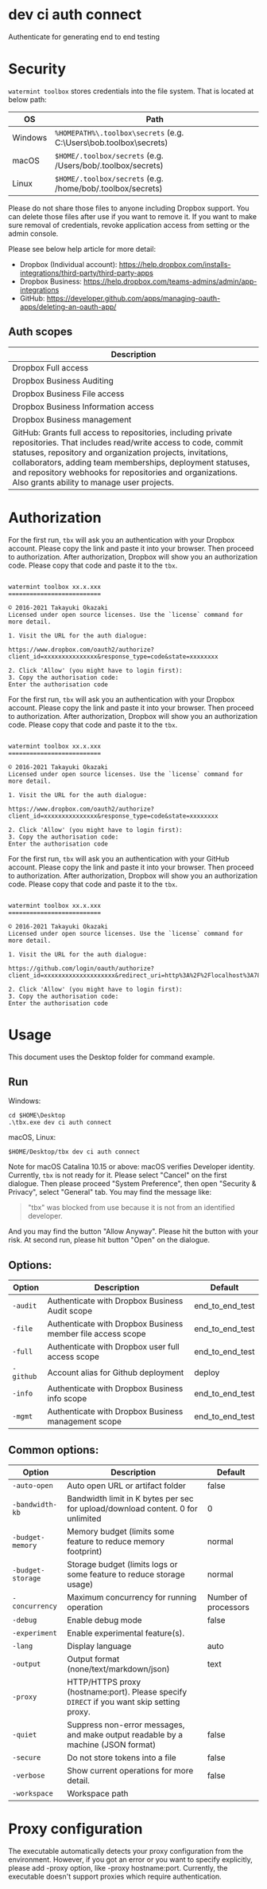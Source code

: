# dev ci auth connect

Authenticate for generating end to end testing 

# Security

`watermint toolbox` stores credentials into the file system. That is located at below path:

| OS      | Path                                                               |
|---------|--------------------------------------------------------------------|
| Windows | `%HOMEPATH%\.toolbox\secrets` (e.g. C:\Users\bob\.toolbox\secrets) |
| macOS   | `$HOME/.toolbox/secrets` (e.g. /Users/bob/.toolbox/secrets)        |
| Linux   | `$HOME/.toolbox/secrets` (e.g. /home/bob/.toolbox/secrets)         |

Please do not share those files to anyone including Dropbox support.
You can delete those files after use if you want to remove it. If you want to make sure removal of credentials, revoke application access from setting or the admin console.

Please see below help article for more detail:
* Dropbox (Individual account): https://help.dropbox.com/installs-integrations/third-party/third-party-apps
* Dropbox Business: https://help.dropbox.com/teams-admins/admin/app-integrations
* GitHub: https://developer.github.com/apps/managing-oauth-apps/deleting-an-oauth-app/

## Auth scopes

| Description                                                                                                                                                                                                                                                                                                                                                    |
|----------------------------------------------------------------------------------------------------------------------------------------------------------------------------------------------------------------------------------------------------------------------------------------------------------------------------------------------------------------|
| Dropbox Full access                                                                                                                                                                                                                                                                                                                                            |
| Dropbox Business Auditing                                                                                                                                                                                                                                                                                                                                      |
| Dropbox Business File access                                                                                                                                                                                                                                                                                                                                   |
| Dropbox Business Information access                                                                                                                                                                                                                                                                                                                            |
| Dropbox Business management                                                                                                                                                                                                                                                                                                                                    |
| GitHub: Grants full access to repositories, including private repositories. That includes read/write access to code, commit statuses, repository and organization projects, invitations, collaborators, adding team memberships, deployment statuses, and repository webhooks for repositories and organizations. Also grants ability to manage user projects. |

# Authorization

For the first run, `tbx` will ask you an authentication with your Dropbox account. Please copy the link and paste it into your browser. Then proceed to authorization. After authorization, Dropbox will show you an authorization code. Please copy that code and paste it to the `tbx`.
```

watermint toolbox xx.x.xxx
==========================

© 2016-2021 Takayuki Okazaki
Licensed under open source licenses. Use the `license` command for more detail.

1. Visit the URL for the auth dialogue:

https://www.dropbox.com/oauth2/authorize?client_id=xxxxxxxxxxxxxxx&response_type=code&state=xxxxxxxx

2. Click 'Allow' (you might have to login first):
3. Copy the authorisation code:
Enter the authorisation code
```
For the first run, `tbx` will ask you an authentication with your Dropbox account. Please copy the link and paste it
into your browser. Then proceed to authorization. After authorization, Dropbox will show you an authorization code.
Please copy that code and paste it to the `tbx`.
```

watermint toolbox xx.x.xxx
==========================

© 2016-2021 Takayuki Okazaki
Licensed under open source licenses. Use the `license` command for more detail.

1. Visit the URL for the auth dialogue:

https://www.dropbox.com/oauth2/authorize?client_id=xxxxxxxxxxxxxxx&response_type=code&state=xxxxxxxx

2. Click 'Allow' (you might have to login first):
3. Copy the authorisation code:
Enter the authorisation code
```

For the first run, `tbx` will ask you an authentication with your GitHub account. Please copy the link and paste it into
your browser. Then proceed to authorization. After authorization, Dropbox will show you an authorization code. Please
copy that code and paste it to the `tbx`.
```

watermint toolbox xx.x.xxx
==========================

© 2016-2021 Takayuki Okazaki
Licensed under open source licenses. Use the `license` command for more detail.

1. Visit the URL for the auth dialogue:

https://github.com/login/oauth/authorize?client_id=xxxxxxxxxxxxxxxxxxxx&redirect_uri=http%3A%2F%2Flocalhost%3A7800%2Fconnect%2Fauth&response_type=code&scope=repo&state=xxxxxxxx

2. Click 'Allow' (you might have to login first):
3. Copy the authorisation code:
Enter the authorisation code
```

# Usage

This document uses the Desktop folder for command example.

## Run

Windows:
```
cd $HOME\Desktop
.\tbx.exe dev ci auth connect 
```

macOS, Linux:
```
$HOME/Desktop/tbx dev ci auth connect 
```

Note for macOS Catalina 10.15 or above: macOS verifies Developer identity. Currently, `tbx` is not ready for it. Please select "Cancel" on the first dialogue. Then please proceed "System Preference", then open "Security & Privacy", select "General" tab.
You may find the message like:
> "tbx" was blocked from use because it is not from an identified developer.

And you may find the button "Allow Anyway". Please hit the button with your risk. At second run, please hit button "Open" on the dialogue.

## Options:

| Option    | Description                                                 | Default         |
|-----------|-------------------------------------------------------------|-----------------|
| `-audit`  | Authenticate with Dropbox Business Audit scope              | end_to_end_test |
| `-file`   | Authenticate with Dropbox Business member file access scope | end_to_end_test |
| `-full`   | Authenticate with Dropbox user full access scope            | end_to_end_test |
| `-github` | Account alias for Github deployment                         | deploy          |
| `-info`   | Authenticate with Dropbox Business info scope               | end_to_end_test |
| `-mgmt`   | Authenticate with Dropbox Business management scope         | end_to_end_test |

## Common options:

| Option            | Description                                                                               | Default              |
|-------------------|-------------------------------------------------------------------------------------------|----------------------|
| `-auto-open`      | Auto open URL or artifact folder                                                          | false                |
| `-bandwidth-kb`   | Bandwidth limit in K bytes per sec for upload/download content. 0 for unlimited           | 0                    |
| `-budget-memory`  | Memory budget (limits some feature to reduce memory footprint)                            | normal               |
| `-budget-storage` | Storage budget (limits logs or some feature to reduce storage usage)                      | normal               |
| `-concurrency`    | Maximum concurrency for running operation                                                 | Number of processors |
| `-debug`          | Enable debug mode                                                                         | false                |
| `-experiment`     | Enable experimental feature(s).                                                           |                      |
| `-lang`           | Display language                                                                          | auto                 |
| `-output`         | Output format (none/text/markdown/json)                                                   | text                 |
| `-proxy`          | HTTP/HTTPS proxy (hostname:port). Please specify `DIRECT` if you want skip setting proxy. |                      |
| `-quiet`          | Suppress non-error messages, and make output readable by a machine (JSON format)          | false                |
| `-secure`         | Do not store tokens into a file                                                           | false                |
| `-verbose`        | Show current operations for more detail.                                                  | false                |
| `-workspace`      | Workspace path                                                                            |                      |

# Proxy configuration

The executable automatically detects your proxy configuration from the environment. However, if you got an error or you want to specify explicitly, please add -proxy option, like -proxy hostname:port. Currently, the executable doesn't support proxies which require authentication.

